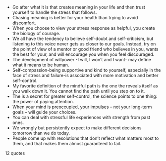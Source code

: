  - Go after what it is that creates meaning in your life and then trust yourself to handle the stress that follows.
 - Chasing meaning is better for your health than trying to avoid discomfort.
 - When you choose to view your stress response as helpful, you create the biology of courage.
 - We all have the tendency to believe self-doubt and self-criticism, but listening to this voice never gets us closer to our goals. Instead, try on the point of view of a mentor or good friend who believes in you, wants the best for your, and will encourage you when you feel discouraged.
 - The development of willpower -I will, I won’t and I want- may define what it means to be human.
 - Self-compassion-being supportive and kind to yourself, especially in the face of stress and failure-is associated with more motivation and better self-control.
 - My favorite definition of the mindful path is the one the reveals itself as you walk down it. You cannot find the path until you step on to it.
 - The is a secret for greater self-control, the science points to one thing: the power of paying attention.
 - When your mind is preoccupied, your impulses – not your long-term goals – will guide your choices.
 - You can deal with stressful life experiences with strength from past ones.
 - We wrongly but persistently expect to make different decisions tomorrow than we do today.
 - People come up with resolutions that don’t reflect what matters most to them, and that makes them almost guaranteed to fail.

12 quotes